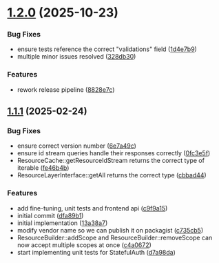 # [1.2.0](https://github.com/hawk-digital-environments/hawk-auth-client/compare/v1.1.1...v1.2.0) (2025-10-23)


### Bug Fixes

* ensure tests reference the correct "validations" field ([1d4e7b9](https://github.com/hawk-digital-environments/hawk-auth-client/commit/1d4e7b9aa116b2d3c62878cc60ecf31bc7f8e294))
* multiple minor issues resolved ([328db30](https://github.com/hawk-digital-environments/hawk-auth-client/commit/328db30fc44ce59b58fac8e219da84e415e2544b))


### Features

* rework release pipeline ([8828e7c](https://github.com/hawk-digital-environments/hawk-auth-client/commit/8828e7c8818b1ccfd2e6f1637ac632f2bd2d49e5))



## [1.1.1](https://github.com/hawk-digital-environments/hawk-auth-client/compare/dfa89b1e1cf1f67dbb7f49dd4ea95c41a3b9e419...v1.1.1) (2025-02-24)


### Bug Fixes

* ensure correct version number ([6e7a49c](https://github.com/hawk-digital-environments/hawk-auth-client/commit/6e7a49cc55c801332a85bf96b3f6b45c8dd53b05))
* ensure id stream queries handle their responses correctly ([0fc3e5f](https://github.com/hawk-digital-environments/hawk-auth-client/commit/0fc3e5f24ebbafa3a68b15db8151998b2b60d74e))
* ResourceCache::getResourceIdStream returns the correct type of iterable ([fe46b4b](https://github.com/hawk-digital-environments/hawk-auth-client/commit/fe46b4bdae4c8aafa0d78c85fcdc990cb55ad563))
* ResourceLayerInterface::getAll returns the correct type ([cbbad44](https://github.com/hawk-digital-environments/hawk-auth-client/commit/cbbad4480aaaa9be10ca78f85d97159e7adaeeb5))


### Features

* add fine-tuning, unit tests and frontend api ([c9f9a15](https://github.com/hawk-digital-environments/hawk-auth-client/commit/c9f9a1574d12b4b301e592a06221ba1f6e029d67))
* initial commit ([dfa89b1](https://github.com/hawk-digital-environments/hawk-auth-client/commit/dfa89b1e1cf1f67dbb7f49dd4ea95c41a3b9e419))
* initial implementation ([13a38a7](https://github.com/hawk-digital-environments/hawk-auth-client/commit/13a38a7a81c1da6b642af8f2948259916a2cdfa8))
* modify vendor name so we can publish it on packagist ([c735cb5](https://github.com/hawk-digital-environments/hawk-auth-client/commit/c735cb52b97b30cd175bdafab48667708bfcaa54))
* ResourceBuilder::addScope and ResourceBuilder::removeScope can now accept multiple scopes at once ([c4a0672](https://github.com/hawk-digital-environments/hawk-auth-client/commit/c4a0672d0a34eecd7327271bc7d57709b65392da))
* start implementing unit tests for StatefulAuth ([d7a98da](https://github.com/hawk-digital-environments/hawk-auth-client/commit/d7a98daaedcf5268328dbf74f2206c66c49c039d))



